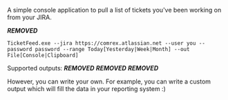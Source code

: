 A simple console application to pull a list of tickets you've been working on from your JIRA.

***REMOVED***

```TicketFeed.exe --jira https://comrex.atlassian.net --user you --password password --range Today[Yesterday|Week|Month] --out File[Console|Clipboard]```

Supported outputs:
***REMOVED***
***REMOVED***
***REMOVED***

However, you can write your own. For example, you can write a custom output which will fill the data in your reporting system :)
